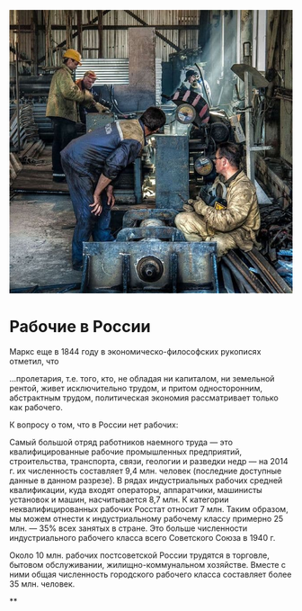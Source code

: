 
![](./img/old/workers.jpg)


# Рабочие в России


Маркс еще в 1844 году в экономическо-философских рукописях отметил, что

...пролетария,
т.е. того, кто, не обладая ни капиталом, ни земельной рентой, живет
исключительно трудом, и притом односторонним, абстрактным трудом,
политическая экономия рассматривает только как рабочего.



К вопросу о том, что в России нет рабочих:



Самый
большой отряд работников наемного труда — это квалифицированные рабочие
промышленных предприятий, строительства, транспорта, связи, геологии и
разведки недр — на 2014 г. их численность составляет 9,4 млн. человек
(последние доступные данные в данном разрезе). В рядах индустриальных
рабочих средней квалификации, куда входят операторы, аппаратчики,
машинисты установок и машин, насчитывается 8,7 млн. К категории
неквалифицированных рабочих Росстат относит 7 млн. Таким образом, мы
можем отнести к индустриальному рабочему классу примерно 25 млн. — 35\%
всех занятых в стране. Это больше численности индустриального рабочего
класса всего Советского Союза в 1940 г.



Около 10 млн. рабочих
постсоветской России трудятся в торговле, бытовом обслуживании,
жилищно-коммунальном хозяйстве. Вместе с ними общая численность
городского рабочего класса составляет более 35 млн. человек.





**
